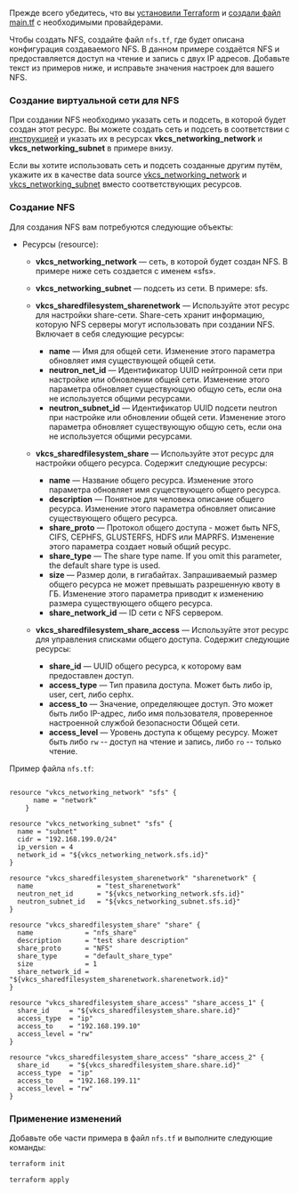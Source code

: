 <warn>

Прежде всего убедитесь, что вы [установили Terraform](../../../../additionals/terraform/terraform-installation/) и [создали файл main.tf](../../../../additionals/terraform/terraform-provider-config/) с необходимыми провайдерами.

</warn>

Чтобы создать NFS, создайте файл `nfs.tf`, где будет описана конфигурация создаваемого NFS. В данном примере создаётся NFS и предоставляется доступ на чтение и запись с двух IP адресов. Добавьте текст из примеров ниже, и исправьте значения настроек для вашего NFS.

### Создание виртуальной сети для NFS

При создании NFS необходимо указать сеть и подсеть, в которой будет создан этот ресурс. Вы можете создать сеть и подсеть в соответствии с [инструкцией](../../terraform/network/) и указать их в ресурсах **vkcs_networking_network** и **vkcs_networking_subnet** в примере внизу.

Если вы хотите использовать сеть и подсеть созданные другим путём, укажите их в качестве data source [vkcs_networking_network](https://github.com/vk-cs/terraform-provider-vkcs/blob/master/docs/data-sources/vkcs_networking_network.md) и [vkcs_networking_subnet](https://github.com/vk-cs/terraform-provider-vkcs/blob/master/docs/data-sources/vkcs_networking_subnet.md) вместо соответствующих ресурсов.

### Создание NFS

Для создания NFS вам потребуются следующие объекты:

- Ресурсы (resource):

  - **vkcs_networking_network** — сеть, в которой будет создан NFS. В примере ниже сеть создается с именем «sfs».
  - **vkcs_networking_subnet** — подсеть из сети. В примере: sfs.
  - **vkcs_sharedfilesystem_sharenetwork** — Используйте этот ресурс для настройки share-сети. Share-сеть хранит информацию, которую NFS серверы могут использовать при создании NFS. Включает в себя следующие ресурсы:

    - **name** — Имя для общей сети. Изменение этого параметра обновляет имя существующей общей сети.
    - **neutron_net_id** — Идентификатор UUID нейтронной сети при настройке или обновлении общей сети. Изменение этого параметра обновляет существующую общую сеть, если она не используется общими ресурсами.
    - **neutron_subnet_id** — Идентификатор UUID подсети neutron при настройке или обновлении общей сети. Изменение этого параметра обновляет существующую общую сеть, если она не используется общими ресурсами.

  - **vkcs_sharedfilesystem_share** — Используйте этот ресурс для настройки общего ресурса. Содержит следующие ресурсы:

    - **name** — Название общего ресурса. Изменение этого параметра обновляет имя существующего общего ресурса.
    - **description** — Понятное для человека описание общего ресурса. Изменение этого параметра обновляет описание существующего общего ресурса.
    - **share_proto** — Протокол общего доступа - может быть NFS, CIFS, CEPHFS, GLUSTERFS, HDFS или MAPRFS. Изменение этого параметра создает новый общий ресурс.
    - **share_type** — The share type name. If you omit this parameter, the default share type is used.
    - **size** — Размер доли, в гигабайтах. Запрашиваемый размер общего ресурса не может превышать разрешенную квоту в ГБ. Изменение этого параметра приводит к изменению размера существующего общего ресурса.
    - **share_network_id** — ID сети с NFS сервером.

  - **vkcs_sharedfilesystem_share_access** — Используйте этот ресурс для управления списками общего доступа. Содержит следующие ресурсы:

    - **share_id** — UUID общего ресурса, к которому вам предоставлен доступ.
    - **access_type** — Тип правила доступа. Может быть либо ip, user, cert, либо cephx.
    - **access_to** — Значение, определяющее доступ. Это может быть либо IP-адрес, либо имя пользователя, проверенное настроенной службой безопасности Общей сети.
    - **access_level** — Уровень доступа к общему ресурсу. Может быть либо `rw` -- доступ на чтение и запись, либо `ro` -- только чтение.

Пример файла `nfs.tf`:

```hcl

resource "vkcs_networking_network" "sfs" {
      name = "network"
    }

resource "vkcs_networking_subnet" "sfs" {
  name = "subnet"
  cidr = "192.168.199.0/24"
  ip_version = 4
  network_id = "${vkcs_networking_network.sfs.id}"
}

resource "vkcs_sharedfilesystem_sharenetwork" "sharenetwork" {
  name                = "test_sharenetwork"
  neutron_net_id      = "${vkcs_networking_network.sfs.id}"
  neutron_subnet_id   = "${vkcs_networking_subnet.sfs.id}"
}

resource "vkcs_sharedfilesystem_share" "share" {
  name             = "nfs_share"
  description      = "test share description"
  share_proto      = "NFS"
  share_type       = "default_share_type"
  size             = 1
  share_network_id = "${vkcs_sharedfilesystem_sharenetwork.sharenetwork.id}"
}

resource "vkcs_sharedfilesystem_share_access" "share_access_1" {
  share_id     = "${vkcs_sharedfilesystem_share.share.id}"
  access_type  = "ip"
  access_to    = "192.168.199.10"
  access_level = "rw"
}

resource "vkcs_sharedfilesystem_share_access" "share_access_2" {
  share_id     = "${vkcs_sharedfilesystem_share.share.id}"
  access_type  = "ip"
  access_to    = "192.168.199.11"
  access_level = "rw"
}
```

### Применение изменений

Добавьте обе части примера в файл `nfs.tf` и выполните следующие команды:

```bash
terraform init
```
```bash
terraform apply
```
